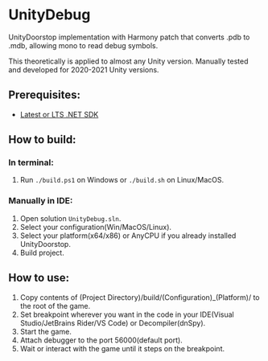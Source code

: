 # UnityDebug
UnityDoorstop implementation with Harmony patch that converts .pdb to .mdb, allowing mono to read debug symbols.

This theoretically is applied to almost any Unity version. Manually tested and developed for 2020-2021 Unity versions.

## Prerequisites:

- [Latest or LTS .NET SDK](https://dotnet.microsoft.com/en-us/download/dotnet/)

## How to build:

### In terminal:

1. Run `./build.ps1` on Windows or `./build.sh` on Linux/MacOS.

### Manually in IDE:

1. Open solution `UnityDebug.sln`.
2. Select your configuration(Win/MacOS/Linux).
3. Select your platform(x64/x86) or AnyCPU if you already installed UnityDoorstop.
4. Build project.

## How to use:
1. Copy contents of (Project Directory)/build/(Configuration)_(Platform)/ to the root of the game.
2. Set breakpoint wherever you want in the code in your IDE(Visual Studio/JetBrains Rider/VS Code) or Decompiler(dnSpy).
3. Start the game.
4. Attach debugger to the port 56000(default port).
5. Wait or interact with the game until it steps on the breakpoint.